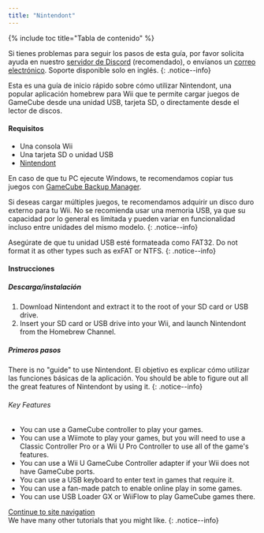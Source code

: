 ```yaml
---
title: "Nintendont"
---
```


{% include toc title="Tabla de contenido" %}

Si tienes problemas para seguir los pasos de esta guía, por favor solicita ayuda en nuestro [servidor de Discord](https://discord.gg/rc24) (recomendado), o envíanos un [correo electrónico](mailto:support@riiconnect24.net). Soporte disponible solo en inglés.
{: .notice--info}

Esta es una guía de inicio rápido sobre cómo utilizar Nintendont, una popular aplicación homebrew para Wii que te permite cargar juegos de GameCube desde una unidad USB, tarjeta SD, o directamente desde el lector de discos.

#### Requisitos

- Una consola Wii
- Una tarjeta SD o unidad USB
- [Nintendont](https://oscwii.org/library/app/Nintendont)

En caso de que tu PC ejecute Windows, te recomendamos copiar tus juegos con [GameCube Backup Manager](https://github.com/AxionDrak/GameCube-Backup-Manager/releases).

Si deseas cargar múltiples juegos, te recomendamos adquirir un disco duro externo para tu Wii. No se recomienda usar una memoria USB, ya que su capacidad por lo general es limitada y pueden variar en funcionalidad incluso entre unidades del mismo modelo.
{: .notice--info}

Asegúrate de que tu unidad USB esté formateada como FAT32. Do not format it as other types such as exFAT or NTFS.
{: .notice--info}


#### Instrucciones

##### Descarga/instalación

1. Download Nintendont and extract it to the root of your SD card or USB drive.
1. Insert your SD card or USB drive into your Wii, and launch Nintendont from the Homebrew Channel.

##### Primeros pasos

There is no "guide" to use Nintendont. El objetivo es explicar cómo utilizar las funciones básicas de la aplicación. You should be able to figure out all the great features of Nintendont by using it.
{: .notice--info}

###### Key Features

- You can use a GameCube controller to play your games.
- You can use a Wiimote to play your games, but you will need to use a Classic Controller Pro or a Wii U Pro Controller to use all of the game's features.
- You can use a Wii U GameCube Controller adapter if your Wii does not have GameCube ports.
- You can use a USB keyboard to enter text in games that require it.
- You can use a fan-made patch to enable online play in some games.
- You can use USB Loader GX or WiiFlow to play GameCube games there.

[Continue to site navigation](site-navigation)<br> We have many other tutorials that you might like.
{: .notice--info}
